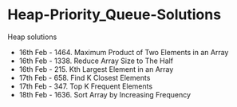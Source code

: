 # Heap-Priority_Queue-Solutions
Heap solutions

- 16th Feb - 1464. Maximum Product of Two Elements in an Array
- 16th Feb - 1338. Reduce Array Size to The Half
- 16th Feb - 215. Kth Largest Element in an Array
- 17th Feb - 658. Find K Closest Elements
- 17th Feb - 347. Top K Frequent Elements
- 18th Feb - 1636. Sort Array by Increasing Frequency
